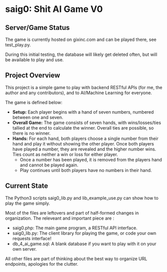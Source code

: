 # saig0: Shit AI Game V0

## Server/Game Status

The game is currently hosted on gixinc.com and can be played there, see test_play.py.

During this initial testing, the database will likely get deleted often, but will be available to play and use.

## Project Overview

This project is a simple game to play with backend RESTful APIs (for me, the author and any contributors), and to AI/Machine Learning for everyone.

The game is defined below:
* **Setup:** Each player begins with a hand of seven numbers, numbered between one and seven.
* **Overall Game:** The game consists of seven hands, with wins/losses/ties tallied at the end to calculate the winner. Overall ties are possible, so there is no winner.
* **Hands:** For each hand, both players choose a single number from their hand and play it without showing the other player. Once both players have played a number, they are revealed and the higher number wins. Ties count as neither a win or loss for either player.
  * Once a number has been played, it is removed from the players hand and cannot be played again.
  * Play continues until both players have no numbers in their hand.

## Current State

The Python3 scripts saig0_lib.py and lib_example_use.py can show how to play the game simply. 

Most of the files are leftovers and part of half-formed changes in organization. The releveant and important piece are :
* saig0.php: The main game program, a RESTful API interface.
* saig0_lib.py: The client library for playing the game, or code your own requests interface!
* db_4_ai_game.sql: A blank database if you want to play with it on your own server.

All other files are part of thinking about the best way to organize URL endpoints, apologies for the clutter.
